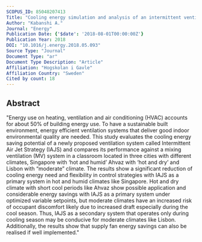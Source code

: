 ```yaml
---
SCOPUS_ID: 85048207413
Title: "Cooling energy simulation and analysis of an intermittent ventilation strategy under different climates"
Author: "Kabanshi A."
Journal: "Energy"
Publication Date: {'$date': '2018-08-01T00:00:00Z'}
Publication Year: 2018
DOI: "10.1016/j.energy.2018.05.093"
Source Type: "Journal"
Document Type: "ar"
Document Type Description: "Article"
Affiliation: "Hogskolan i Gavle"
Affiliation Country: "Sweden"
Cited by count: 18
---
```


## Abstract
"Energy use on heating, ventilation and air conditioning (HVAC) accounts for about 50% of building energy use. To have a sustainable built environment, energy efficient ventilation systems that deliver good indoor environmental quality are needed. This study evaluates the cooling energy saving potential of a newly proposed ventilation system called Intermittent Air Jet Strategy (IAJS) and compares its performance against a mixing ventilation (MV) system in a classroom located in three cities with different climates, Singapore with ‘hot and humid’ Ahvaz with ‘hot and dry’ and Lisbon with “moderate” climate. The results show a significant reduction of cooling energy need and flexibility in control strategies with IAJS as a primary system in hot and humid climates like Singapore. Hot and dry climate with short cool periods like Ahvaz show possible application and considerable energy savings with IAJS as a primary system under optimized variable setpoints, but moderate climates have an increased risk of occupant discomfort likely due to increased draft especially during the cool season. Thus, IAJS as a secondary system that operates only during cooling season may be conducive for moderate climates like Lisbon. Additionally, the results show that supply fan energy savings can also be realised if well implemented."
